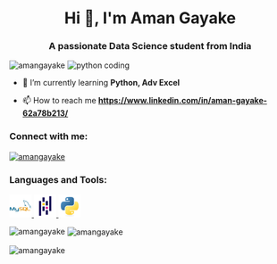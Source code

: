 <h1 align="center">Hi 👋, I'm Aman Gayake</h1>
<h3 align="center">A passionate Data Science student from India</h3>

<img align="right" alt="python coding" width="400" src="https://cdn.dribbble.com/users/1187836/screenshots/6539429/programer.gif">

<p align="left"> <img src="https://komarev.com/ghpvc/?username=amangayake&label=Profile%20views&color=0e75b6&style=flat" alt="amangayake" /> </p>

- 🌱 I’m currently learning **Python, Adv Excel**

- 📫 How to reach me **https://www.linkedin.com/in/aman-gayake-62a78b213/**

<h3 align="left">Connect with me:</h3>
<p align="left">
<a href="https://linkedin.com/in/amangayake" target="blank"><img align="center" src="https://raw.githubusercontent.com/rahuldkjain/github-profile-readme-generator/master/src/images/icons/Social/linked-in-alt.svg" alt="amangayake" height="30" width="40" /></a>
</p>

<h3 align="left">Languages and Tools:</h3>
<p align="left"> <a href="https://www.mysql.com/" target="_blank" rel="noreferrer"> <img src="https://raw.githubusercontent.com/devicons/devicon/master/icons/mysql/mysql-original-wordmark.svg" alt="mysql" width="40" height="40"/> </a> <a href="https://pandas.pydata.org/" target="_blank" rel="noreferrer"> <img src="https://raw.githubusercontent.com/devicons/devicon/2ae2a900d2f041da66e950e4d48052658d850630/icons/pandas/pandas-original.svg" alt="pandas" width="40" height="40"/> </a> <a href="https://www.python.org" target="_blank" rel="noreferrer"> <img src="https://raw.githubusercontent.com/devicons/devicon/master/icons/python/python-original.svg" alt="python" width="40" height="40"/> </a> </p>

<p><img align="left" src="https://github-readme-stats.vercel.app/api/top-langs?username=amangayake&show_icons=true&locale=en&layout=compact" alt="amangayake" /></p>

<p>&nbsp;<img align="center" src="https://github-readme-stats.vercel.app/api?username=amangayake&show_icons=true&locale=en" alt="amangayake" /></p>

<p><img align="center" src="https://github-readme-streak-stats.herokuapp.com/?user=amangayake&" alt="amangayake" /></p>

